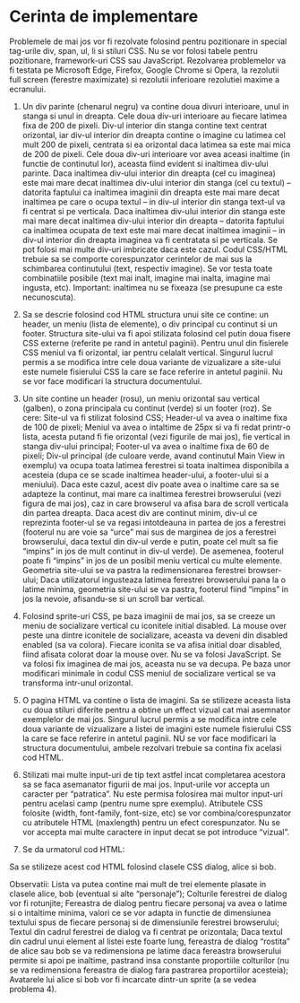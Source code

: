 <h1>Cerinta de implementare</h1>

Problemele de mai jos vor fi rezolvate folosind pentru pozitionare in special tag-urile div, span, ul, li si stiluri CSS. Nu se vor folosi tabele pentru pozitionare, framework-uri CSS sau JavaScript. Rezolvarea problemelor va fi testata pe Microsoft Edge, Firefox, Google Chrome si Opera, la rezolutii full screen (ferestre maximizate) si rezolutii inferioare rezolutiei maxime a ecranului.


1) Un div parinte (chenarul negru) va contine doua divuri interioare, unul in stanga si unul in dreapta. Cele doua div-uri interioare au fiecare latimea fixa de 200 de pixeli. Div-ul interior din stanga contine text centrat orizontal, iar div-ul interior din dreapta contine o imagine cu latimea cel mult 200 de pixeli, centrata si ea orizontal daca latimea sa este mai mica de 200 de pixeli. Cele doua div-uri interioare vor avea aceasi inaltime (in functie de continutul lor), aceasta fiind evident si inaltimea div-ului parinte. Daca inaltimea div-ului interior din dreapta (cel cu imaginea) este mai mare decat inaltimea div-ului interior din stanga (cel cu textul) – datorita faptului ca inaltimea imaginii din dreapta este mai mare decat inaltimea pe care o ocupa textul – in div-ul interior din stanga text-ul va fi centrat si pe verticala. Daca inaltimea div-ului interior din stanga este mai mare decat inaltimea div-ului interior din dreapta – datorita faptului ca inaltimea ocupata de text este mai mare decat inaltimea imaginii – in div-ul interior din dreapta imaginea va fi centratata si pe verticala. Se pot folosi mai multe div-uri imbricate daca este cazul. Codul CSS/HTML trebuie sa se comporte corespunzator cerintelor de mai sus la schimbarea continutului (text, respectiv imagine). Se vor testa toate combinatiile posibile (text mai inalt, imagine mai inalta, imagine mai ingusta, etc). Important: inaltimea nu se fixeaza (se presupune ca este necunoscuta).

2) Sa se descrie folosind cod HTML structura unui site ce contine: un header, un meniu (lista de elemente), o div principal cu continut si un footer. Structura site-ului va fi apoi stilizata folosind cel putin doua fisere CSS externe (referite pe rand in antetul paginii). Pentru unul din fisierele CSS meniul va fi orizontal, iar pentru celalalt vertical. Singurul lucrul permis a se modifica intre cele doua variante de vizualizare a site-ului este numele fisierului CSS la care se face referire in antetul paginii. Nu se vor face modificari la structura documentului.

3) Un site contine un header (rosu), un meniu orizontal sau vertical (galben), o zona principala cu continut (verde) si un footer (roz). Se cere:
Site-ul va fi stilizat folosind CSS;
Header-ul va avea o inaltime fixa de 100 de pixeli;
Meniul va avea o intaltime de 25px si va fi redat printr-o lista, acesta putand fi fie orizontal (vezi figurile de mai jos), fie vertical in stanga div-ului principal; Footer-ul va avea o inaltime fixa de 60 de pixeli; Div-ul principal (de culoare verde, avand continutul Main View in exemplu) va ocupa toata latimea ferestrei si toata inaltimea disponibila a acesteia (dupa ce se scade inaltimea header-ului, a footer-ului si a meniului). Daca este cazul, acest div poate avea o inaltime care sa se adapteze la continut, mai mare ca inaltimea ferestrei browserului (vezi figura de mai jos), caz in care browserul va afisa bara de scroll verticala din partea dreapta. Daca acest div are continut minim, div-ul ce reprezinta footer-ul se va regasi intotdeauna in partea de jos a ferestrei (footerul nu are voie sa “urce” mai sus de marginea de jos a ferestrei browserului, daca textul din div-ul verde e putin, poate cel mult sa fie “impins” in jos de mult continut in div-ul verde). De asemenea, footerul poate fi “impins” in jos de un posibil meniu vertical cu multe elemente. Geometria site-ului se va pastra la redimensionarea ferestrei browser-ului; Daca utilizatorul ingusteaza latimea ferestrei browserului pana la o latime minima, geometria site-ului se va pastra, footerul fiind “impins” in jos la nevoie, afisandu-se si un scroll bar vertical.

4) Folosind sprite-uri CSS, pe baza imaginii de mai jos, sa se creeze un meniu de socializare vertical cu iconitele initial disabled. La mouse over peste una dintre iconitele de socializare, aceasta va deveni din disabled enabled (sa va colora). Fiecare iconita se va afisa initial doar disabled, fiind afisata colorat doar la mouse over. Nu se va folosi JavaScript. Se va folosi fix imaginea de mai jos, aceasta nu se va decupa. Pe baza unor modificari minimale in codul CSS meniul de socializare vertical se va transforma intr-unul orizontal.

5) O pagina HTML va contine o lista de imagini. Sa se stilizeze aceasta lista cu doua stiluri diferite pentru a obtine un effect vizual cat mai asemnator exemplelor de mai jos. Singurul lucrul permis a se modifica intre cele doua variante de vizualizare a listei de imagini este numele fisierului CSS la care se face referire in antetul paginii. NU se vor face modificari la structura documentului, ambele rezolvari trebuie sa contina fix acelasi cod HTML.

6) Stilizati mai multe input-uri de tip text astfel incat completarea acestora sa se faca asemanator figurii de mai jos. Input-urile vor accepta un caracter per “patratica”. Nu este permisa folosirea mai multor input-uri pentru acelasi camp (pentru nume spre exemplu). Atributele CSS folosite (width, font-family, font-size, etc) se vor combina/corespunzator cu atributele HTML (maxlength) pentru un efect corespunzator. Nu se vor accepta mai multe caractere in input decat se pot introduce “vizual”.

7) Se da urmatorul cod HTML:
<!-- <ul class="dialog">
 	<li class="alice">Lorem ipsum dolor sit amet, consectetur adipisicing elit</li>
 	<li class="bob">Sed ut perspiciatis unde omnis iste nat us error sit voluptatem accusantium doloremque laudantium, totam rem aperiam, eaque ipsa quae ab illo inventore veritatis et quasi architecto beatae vitae dicta sunt</li>
 	<li class="alice">Quis autem vel eum iure reprehenderit qui in ea voluptate velit esse</li>
</ul> -->
Sa se stilizeze acest cod HTML folosind clasele CSS dialog, alice si bob.


Observatii:
Lista va putea contine mai mult de trei elemente plasate in clasele alice, bob (eventual si alte “personaje”);
Colturile ferestrei de dialog vor fi rotunjite;
Fereastra de dialog pentru fiecare personaj va avea o latime si o intaltime minima, valori ce se vor adapta in functie de dimensiunea textului spus de fiecare personaj si de dimensiunile ferestrei browserului;
Textul din cadrul ferestrei de dialog va fi centrat pe orizontala;
Daca textul din cadrul unui element al listei este foarte lung, fereastra de dialog “rostita” de alice sau bob se va redimensiona pe latime daca fereastra browserului permite si apoi pe inaltime, pastrand insa constante proportiile colturilor (nu se va redimensiona fereastra de dialog fara pastrarea proportiilor acesteia);
Avatarele lui alice si bob vor fi incarcate dintr-un sprite (a se vedea problema 4).
